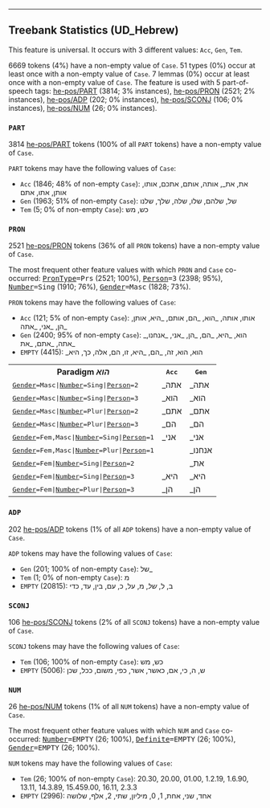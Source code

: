 

--------------------------------------------------------------------------------

## Treebank Statistics (UD_Hebrew)

This feature is universal.
It occurs with 3 different values: `Acc`, `Gen`, `Tem`.

6669 tokens (4%) have a non-empty value of `Case`.
51 types (0%) occur at least once with a non-empty value of `Case`.
7 lemmas (0%) occur at least once with a non-empty value of `Case`.
The feature is used with 5 part-of-speech tags: [he-pos/PART]() (3814; 3% instances), [he-pos/PRON]() (2521; 2% instances), [he-pos/ADP]() (202; 0% instances), [he-pos/SCONJ]() (106; 0% instances), [he-pos/NUM]() (26; 0% instances).

### `PART`

3814 [he-pos/PART]() tokens (100% of all `PART` tokens) have a non-empty value of `Case`.

`PART` tokens may have the following values of `Case`:

* `Acc` (1846; 48% of non-empty `Case`): את, את_, אותה, אותם, אתכם, אותו, אותן, אתו, אתם
* `Gen` (1963; 51% of non-empty `Case`): של, שלהם, שלו, שלה, שלך, שלנו
* `Tem` (5; 0% of non-empty `Case`): כש, מש

### `PRON`

2521 [he-pos/PRON]() tokens (36% of all `PRON` tokens) have a non-empty value of `Case`.

The most frequent other feature values with which `PRON` and `Case` co-occurred: <tt><a href="PronType.html">PronType</a>=Prs</tt> (2521; 100%), <tt><a href="Person.html">Person</a>=3</tt> (2398; 95%), <tt><a href="Number.html">Number</a>=Sing</tt> (1910; 76%), <tt><a href="Gender.html">Gender</a>=Masc</tt> (1828; 73%).

`PRON` tokens may have the following values of `Case`:

* `Acc` (121; 5% of non-empty `Case`): אותו, אותה, _הוא, _הם, אותם, _היא, אותן, _הן, _אני, _אתה
* `Gen` (2400; 95% of non-empty `Case`): _הוא, _היא, _הם, _הן, _אני, _אנחנו, _אתה, _אתם, _את
* `EMPTY` (4415): _הוא, הוא, זה, _הם, _היא, זו, הם, אלה, כך, היא

<table>
  <tr><th>Paradigm <i>הוא</i></th><th><tt>Acc</tt></th><th><tt>Gen</tt></th></tr>
  <tr><td><tt><a href="Gender.html">Gender</a>=Masc|<a href="Number.html">Number</a>=Sing|<a href="Person.html">Person</a>=2</tt></td><td>_אתה</td><td>_אתה</td></tr>
  <tr><td><tt><a href="Gender.html">Gender</a>=Masc|<a href="Number.html">Number</a>=Sing|<a href="Person.html">Person</a>=3</tt></td><td>_הוא</td><td>_הוא</td></tr>
  <tr><td><tt><a href="Gender.html">Gender</a>=Masc|<a href="Number.html">Number</a>=Plur|<a href="Person.html">Person</a>=2</tt></td><td>_אתם</td><td>_אתם</td></tr>
  <tr><td><tt><a href="Gender.html">Gender</a>=Masc|<a href="Number.html">Number</a>=Plur|<a href="Person.html">Person</a>=3</tt></td><td>_הם</td><td>_הם</td></tr>
  <tr><td><tt><a href="Gender.html">Gender</a>=Fem,Masc|<a href="Number.html">Number</a>=Sing|<a href="Person.html">Person</a>=1</tt></td><td>_אני</td><td>_אני</td></tr>
  <tr><td><tt><a href="Gender.html">Gender</a>=Fem,Masc|<a href="Number.html">Number</a>=Plur|<a href="Person.html">Person</a>=1</tt></td><td></td><td>_אנחנו</td></tr>
  <tr><td><tt><a href="Gender.html">Gender</a>=Fem|<a href="Number.html">Number</a>=Sing|<a href="Person.html">Person</a>=2</tt></td><td></td><td>_את</td></tr>
  <tr><td><tt><a href="Gender.html">Gender</a>=Fem|<a href="Number.html">Number</a>=Sing|<a href="Person.html">Person</a>=3</tt></td><td>_היא</td><td>_היא</td></tr>
  <tr><td><tt><a href="Gender.html">Gender</a>=Fem|<a href="Number.html">Number</a>=Plur|<a href="Person.html">Person</a>=3</tt></td><td>_הן</td><td>_הן</td></tr>
</table>

### `ADP`

202 [he-pos/ADP]() tokens (1% of all `ADP` tokens) have a non-empty value of `Case`.

`ADP` tokens may have the following values of `Case`:

* `Gen` (201; 100% of non-empty `Case`): של_
* `Tem` (1; 0% of non-empty `Case`): מ
* `EMPTY` (20815): ב, ל, _של_, מ, על, כ, עם, בין, עד, כדי

### `SCONJ`

106 [he-pos/SCONJ]() tokens (2% of all `SCONJ` tokens) have a non-empty value of `Case`.

`SCONJ` tokens may have the following values of `Case`:

* `Tem` (106; 100% of non-empty `Case`): כש, מש
* `EMPTY` (5006): ש, ה, כי, אם, כאשר, אשר, כפי, משום, ככל, שכן

### `NUM`

26 [he-pos/NUM]() tokens (1% of all `NUM` tokens) have a non-empty value of `Case`.

The most frequent other feature values with which `NUM` and `Case` co-occurred: <tt><a href="Number.html">Number</a>=EMPTY</tt> (26; 100%), <tt><a href="Definite.html">Definite</a>=EMPTY</tt> (26; 100%), <tt><a href="Gender.html">Gender</a>=EMPTY</tt> (26; 100%).

`NUM` tokens may have the following values of `Case`:

* `Tem` (26; 100% of non-empty `Case`): 20.30, 20.00, 01.00, 1.2.19, 1.6.90, 13.11, 14.3.89, 15.459.00, 16.11, 2.3.3
* `EMPTY` (2996): אחד, שני, אחת, 1, 0, מיליון, שתי, 2, אלף, שלושה

